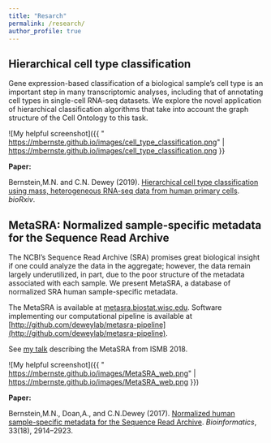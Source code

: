 ```yaml
---
title: "Resarch"
permalink: /research/
author_profile: true
---
```


## Hierarchical cell type classification 

Gene expression-based classification of a biological sample’s cell type is an important step in many transcriptomic analyses, including that of annotating cell types in single-cell RNA-seq datasets. We explore the novel application of hierarchical classification algorithms that take into account the graph structure of the Cell Ontology to this task.

[logo]: https://mbernste.github.io/images/MetaSRA_overview.png "Logo Title Text 2"
![My helpful screenshot]({{ " https://mbernste.github.io/images/cell_type_classification.png" |  https://mbernste.github.io/images/cell_type_classification.png }}

**Paper:**

Bernstein,M.N. and C.N. Dewey (2019). [Hierarchical cell type classification using mass, heterogeneous RNA-seq data from human primary cells](https://www.biorxiv.org/content/10.1101/634097v1). _bioRxiv_.

## MetaSRA: Normalized sample-specific metadata for the Sequence Read Archive

The NCBI’s Sequence Read Archive (SRA) promises great biological insight if one could analyze the data in the aggregate; 
however, the data remain largely underutilized, in part, due to the poor structure of the metadata associated with each sample. We present MetaSRA, a database of normalized SRA human sample-specific metadata.

The MetaSRA is available at [metasra.biostat.wisc.edu](metasra.biostat.wisc.edu). Software implementing our computational pipeline is available at [http://github.com/deweylab/metasra-pipeline](http://github.com/deweylab/metasra-pipeline).

See [my talk](https://www.youtube.com/watch?v=pVHMq9SdUtc) describing the MetaSRA from ISMB 2018.

[logo]: https://mbernste.github.io/images/MetaSRA_overview.png "Logo Title Text 2"
![My helpful screenshot]({{ " https://mbernste.github.io/images/MetaSRA_web.png" |  https://mbernste.github.io/images/MetaSRA_web.png }})

**Paper:**

Bernstein,M.N., Doan,A., and C.N.Dewey (2017). [Normalized human sample-specific metadata for the Sequence Read Archive](https://doi.org/10.1093/bioinformatics/btx334). _Bioinformatics_, 33(18), 2914–2923. 

